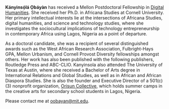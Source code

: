 **Kányinsọ́lá Ọbáyàn** has received a Mellon Postdoctoral Fellowship in [Digital Humanities](https://digitalhumanities.mit.edu/). She received her Ph.D. in Africana Studies at Cornell University. Her primary intellectual interests lie at the intersections of Africana Studies, digital humanities, and science and technology studies, where she investigates the sociocultural implications of technology entrepreneurship in contemporary Africa using Lagos, Nigeria as a point of departure. 

As a doctoral candidate, she was a recipient of several distinguished awards such as the West African Research Association, Fulbright-Hays GPA, Mellon Urbanism, and Cornell Provost Diversity fellowships amongst others. Her work has also been published with the following publishers, Routledge Press and ABC-CLIO. Kanyinsola also attended The University of Texas at Austin, where she received a Bachelor of Arts degree in International Relations and Global Studies, as well as in African and African Diaspora Studies. She is also the founder and Executive Director of a 501(c)(3) nonprofit organization, [Orisun Collective](https://orisunco.org/), which holds summer camps in the creative arts for secondary school students in Lagos, Nigeria. 

Please contact me at oobayan@mit.edu.

